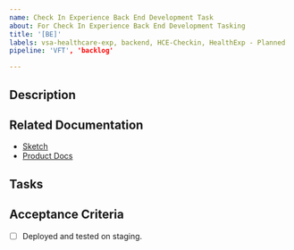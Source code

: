 ```yaml
---
name: Check In Experience Back End Development Task
about: For Check In Experience Back End Development Tasking 
title: '[BE]' 
labels: vsa-healthcare-exp, backend, HCE-Checkin, HealthExp - Planned 
pipeline: 'VFT', 'backlog'

---
```


## Description


## Related Documentation

- [Sketch](https://www.sketch.com/s/e79a827e-42cf-4a82-b554-874c75b5c70e)
- [Product Docs](https://github.com/department-of-veterans-affairs/va.gov-team/tree/master/products/health-care/checkin)


## Tasks


## Acceptance Criteria

- [ ] Deployed and tested on staging.
